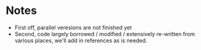 # Notes
* First off, parallel veresions are not finished yet
* Second, code largely borrowed / modified / extensively
re-written from various places, we'll add in references
as is needed. 

